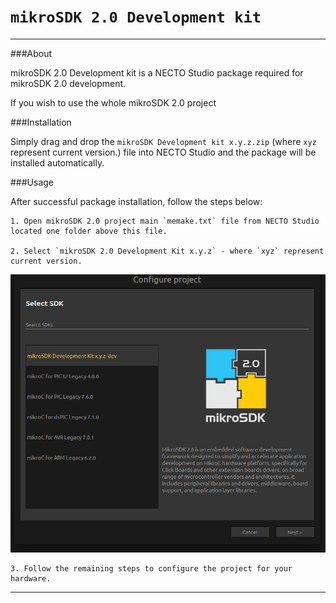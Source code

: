# `mikroSDK 2.0 Development kit`
---

###About

mikroSDK 2.0 Development kit is a NECTO Studio package required for mikroSDK 2.0 development.

If you wish to use the whole mikroSDK 2.0 project

###Installation

Simply drag and drop the `mikroSDK Development kit x.y.z.zip` (where `xyz` represent current version.) file into NECTO Studio and the package will be installed automatically.

###Usage

After successful package installation, follow the steps below:

	1. Open mikroSDK 2.0 project main `memake.txt` file from NECTO Studio located one folder above this file.

	2. Select `mikroSDK 2.0 Development Kit x.y.z` - where `xyz` represent current version.

![logo](image/configure_project.png)

	3. Follow the remaining steps to configure the project for your hardware.

---
